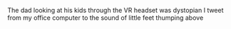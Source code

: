 The dad looking at his kids through the VR headset was dystopian I tweet from my office computer to the sound of little feet thumping above

